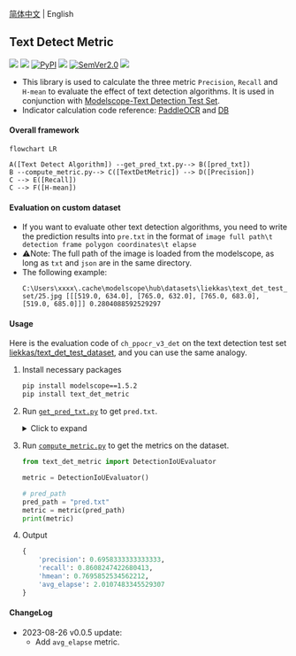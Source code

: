 [简体中文](https://github.com/SWHL/TextDetMetric/blob/main/docs/README_zh.md) | English

## Text Detect Metric
<p align="left">
     <a href=""><img src="https://img.shields.io/badge/OS-Linux%2C%20Win%2C%20Mac-pink.svg"></a>
     <a href=""><img src="https://img.shields.io/badge/python->=3.6,<3.12-aff.svg"></a>
     <a href="https://pypi.org/project/text_det_metric/"><img alt="PyPI" src="https://img.shields.io/pypi/v/text_det_metric"></a>
     <a href="https://pepy.tech/project/text_det_metric"><img src="https://static.pepy.tech/personalized-badge/text_det_metric?period=total&units=abbreviation&left_color=grey&right_color=blue&left_text=Downloads "></a>
<a href="https://semver.org/"><img alt="SemVer2.0" src="https://img.shields.io/badge/SemVer-2.0-brightgreen"></a>
     <a href="https://github.com/psf/black"><img src="https://img.shields.io/badge/code%20style-black-000000.svg"></a>
</p>

- This library is used to calculate the three metric `Precision`, `Recall` and `H-mean` to evaluate the effect of text detection algorithms. It is used in conjunction with [Modelscope-Text Detection Test Set](https://www.modelscope.cn/datasets/liekkas/text_det_test_dataset/summary).
- Indicator calculation code reference: [PaddleOCR](https://github.com/PaddlePaddle/PaddleOCR/blob/b13f99607653c220ba94df2a8650edac086b0f37/ppocr/metrics/eval_det_iou.py) and [DB](https://github.com/MhLiao/DB/blob/3c32b808d4412680310d3d28eeb6a2d5bf1566c5/concern/icdar2015_eval/detection/iou.py#L8)

#### Overall framework
```mermaid
flowchart LR

A([Text Detect Algorithm]) --get_pred_txt.py--> B([pred_txt])
B --compute_metric.py--> C([TextDetMetric]) --> D([Precision])
C --> E([Recall])
C --> F([H-mean])
```

#### Evaluation on custom dataset
- If you want to evaluate other text detection algorithms, you need to write the prediction results into `pre.txt` in the format of `image full path\t detection frame polygon coordinates\t elapse`
- ⚠️Note: The full path of the image is loaded from the modelscope, as long as `txt` and `json` are in the same directory.
- The following example:
    ```text
    C:\Users\xxxx\.cache\modelscope\hub\datasets\liekkas\text_det_test_dataset\master\data_files\extracted\f3ca4a17a478c1d798db96b03a5da8b144f13054fd06401e5a113a7ca4953491\text_det_test_data set/25.jpg [[[519.0, 634.0], [765.0, 632.0], [765.0, 683.0], [519.0, 685.0]]] 0.2804088592529297
    ```

#### Usage
Here is the evaluation code of `ch_ppocr_v3_det` on the text detection test set [liekkas/text_det_test_dataset](https://www.modelscope.cn/datasets/liekkas/text_det_test_dataset/summary), and you can use the same analogy.

1. Install necessary packages
    ```bash
    pip install modelscope==1.5.2
    pip install text_det_metric
    ```
2. Run [`get_pred_txt.py`](./get_pred_txt.py) to get `pred.txt`.
    <details>
        <summary>Click to expand</summary>
    
    ```python
    from pathlib import Path

    import cv2
    import yaml
    from modelscope.msdatasets import MsDataset
    from tqdm import tqdm

    from det_demos.ch_ppocr_v3_det import TextDetector

    root_dir = Path(__file__).resolve().parent


    def read_yaml(yaml_path):
        with open(yaml_path, "rb") as f:
            data = yaml.load(f, Loader=yaml.Loader)
        return data


    test_data = MsDataset.load(
        "text_det_test_dataset",
        namespace="liekkas",
        subset_name="default",
        split="test",
    )

    config_path = root_dir / 'det_demos' / 'ch_ppocr_v3_det' / 'config.yaml'
    config = read_yaml(str(config_path))

    # Configure the onnx model path.
    config['model_path'] = str(root_dir / 'det_demos' / config['model_path'])

    text_detector = TextDetector(config)

    content = []
    for one_data in tqdm(test_data):
        img_path = one_data.get("image:FILE")

        img = cv2.imread(str(img_path))
        dt_boxes, elapse = text_detector(img)
        content.append(f"{img_path}\t{dt_boxes.tolist()}\t{elapse}")

    with open("pred.txt", "w", encoding="utf-8") as f:
        for v in content:
            f.write(f"{v}\n")
    ```
    </details>

3. Run [`compute_metric.py`](./compute_metric.py) to get the metrics on the dataset.
    ```python
    from text_det_metric import DetectionIoUEvaluator

    metric = DetectionIoUEvaluator()

    # pred_path
    pred_path = "pred.txt"
    metric = metric(pred_path)
    print(metric)
    ```
4. Output
    ```python
    {
        'precision': 0.6958333333333333,
        'recall': 0.8608247422680413,
        'hmean': 0.7695852534562212,
        'avg_elapse': 2.0107483345529307
    }
    ```

#### ChangeLog
- 2023-08-26 v0.0.5 update:
    - Add `avg_elapse` metric.